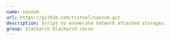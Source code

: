 ```yaml
---
name: nasnum
url: https://github.com/tcstool/nasnum.git
description: Script to enumerate network attached storages.
group: blackarch blackarch-recon
---
```

